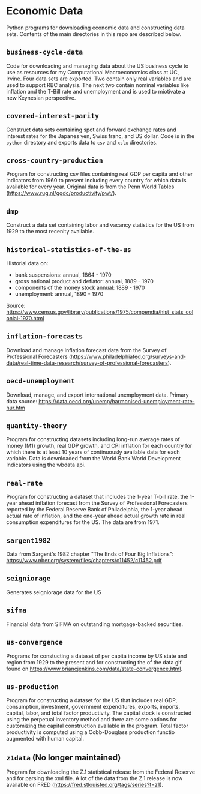 # Economic Data
Python programs for downloading economic data and constructing data sets. Contents of the main directories in this repo are described below.

## `business-cycle-data`

Code for downloading and managing data about the US business cycle to use as resources for my Computational Macroeconomics class at UC, Irvine. Four data sets are exported. Two contain only real variables and are used to support RBC analysis. The next two contain nominal variables like inflation and the T-Bill rate and unemployment and is used to miotivate a new Keynesian perspective.

## `covered-interest-parity`
Construct data sets containing spot and forward exchange rates and interest rates for the Japanes yen, Swiss franc, and US dollar. Code is in the `python` directory and exports data to `csv` and `xslx` directories.

## `cross-country-production`

Program for constructing csv files containing real GDP per capita and other indicators from 1960 to present including every country for which data is available for every year. Original data is from the Penn World Tables (https://www.rug.nl/ggdc/productivity/pwt/).
     
## `dmp`

Construct a data set containing labor and vacancy statistics for the US from 1929 to the most recenlty available.
 
## `historical-statistics-of-the-us`

Historial data on:

* bank suspensions: annual, 1864 - 1970
* gross national product and deflator: annual, 1889 - 1970
* components of the money stock annual: 1889 - 1970
* unemployment: annual, 1890 - 1970

Source: https://www.census.gov/library/publications/1975/compendia/hist_stats_colonial-1970.html

## `inflation-forecasts`

Download and manage inflation forecast data from the Survey of Professional Forecasters (https://www.philadelphiafed.org/surveys-and-data/real-time-data-research/survey-of-professional-forecasters).

## `oecd-unemployment`

Download, manage, and export international unemployment data. Primary data source: https://data.oecd.org/unemp/harmonised-unemployment-rate-hur.htm

## `quantity-theory`

Program for constructing datasets including long-run average rates of money (M1) growth, real GDP growth, and CPI inflation for each country for which there is at least 10 years of continuously available data for each variable. Data is downloaded from the World Bank World Development Indicators using the wbdata api.

## `real-rate`

Program for constructing a dataset that includes the 1-year T-bill rate, the 1-year ahead inflation forecast from the Survey of Professional Forecasters reported by the Federal Reserve Bank of Philadelphia, the 1-year ahead actual rate of inflation, and the one-year ahead actual growth rate in real consumption expenditures for the US. The data are from 1971.

## `sargent1982`

Data from Sargent's 1982 chapter "The Ends of Four Big Inflations": https://www.nber.org/system/files/chapters/c11452/c11452.pdf

## `seigniorage`

Generates seigniorage data for the US

## `sifma`

Financial data from SIFMA on outstanding mortgage-backed securities.

## `us-convergence`

Programs for constucting a dataset of per capita income by US state and region from 1929 to the present and for constructing the of the data gif found on https://www.briancjenkins.com/data/state-convergence.html.
  
## `us-production`

Program for constructing a dataset for the US that includes real GDP, consumption, investment, government expenditures, exports, imports, capital, labor, and total factor productivity. The capital stock is constructed using the perpetual inventory method and there are some options for customizing the capital construction available in the program. Total factor productivity is computed using a Cobb-Douglass production functio augmented with human capital.

## `z1data` (No longer maintained)

Program for downloading the Z.1 statistical release from the Federal Reserve and for parsing the xml file. A lot of the data from the Z.1 release is now available on FRED (https://fred.stlouisfed.org/tags/series?t=z1).
